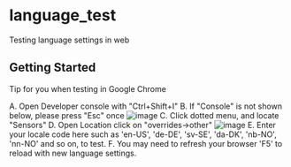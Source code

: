# language_test

Testing language settings in  web

## Getting Started

Tip for you when testing in Google Chrome

A. Open Developer console with "Ctrl+Shift+I"
B. If "Console" is not shown below, please press "Esc" once
![image](https://user-images.githubusercontent.com/11217296/229809058-517d035b-0fa3-49cf-aef0-b3df3b08b4af.png)
C. Click dotted menu, and locate "Sensors"
D. Open Location click on "overrides->other"
![image](https://user-images.githubusercontent.com/11217296/229809568-066ff113-0bdd-4852-8276-53d3604947b8.png)
E. Enter your locale code here such as 'en-US', 'de-DE', 'sv-SE', 'da-DK', 'nb-NO', 'nn-NO' and so on, to test.
F. You may need to refresh your browser 'F5' to reload with new language settings.
